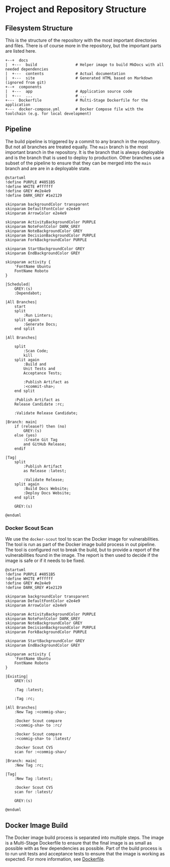 # Project and Repository Structure

## Filesystem Structure
This is the structure of the repository with the most important directories and files. There is of course more in the repository, but the important parts are listed here.

```
+--+  docs
|  +---  build                 # Helper image to build MkDocs with all needed dependencies
|  +---  contents              # Actual documentation
|  +---  site                  # Generated HTML based on Markdown (ignored from git)
+--+  components
|  +---  app                   # Application source code
|  +---  ...                   # ...
+---  Dockerfile               # Multi-Stage Dockerfile for the application
+---  docker-compose.yml       # Docker Compose file with the toolchain (e.g. for local development)
```

## Pipeline
The build pipeline is triggered by a commit to any branch in the repository. But not all branches are treated equally. The `main` branch is the most important branch in the repository. It is the branch that is always deployable and is the branch that is used to deploy to production. Other branches use a subset of the pipeline to ensure that they can be merged into the `main` branch and are are in a deployable state.

```kroki-plantuml
@startuml
!define PURPLE #4051B5
!define WHITE #ffffff
!define GREY #e2e4e9
!define DARK_GREY #1e2129

skinparam backgroundColor transparent
skinparam DefaultFontColor e2e4e9
skinparam ArrowColor e2e4e9

skinparam ActivityBackgroundColor PURPLE
skinparam NoteFontColor DARK_GREY
skinparam NoteBackgroundColor GREY
skinparam DecisionBackgroundColor PURPLE
skinparam ForkBackgroundColor PURPLE

skinparam StartBackgroundColor GREY
skinparam EndBackgroundColor GREY

skinparam activity {
    'FontName Ubuntu
    FontName Roboto
}

|Scheduled|
    GREY:(s)
    :Dependabot;

|All Branches|
    start
    split
        :Run Linters;
    split again
        :Generate Docs;
    end split

|All Branches|

    split
        :Scan Code;
        kill
    split again
        :Build and
        Unit Tests and
        Acceptance Tests;

        :Publish Artifact as
        :<commit-sha>;
    end split

    :Publish Artifact as
    Release Candidate :rc;

    :Validate Release Candidate;

|Branch: main|
    if (release?) then (no)
        GREY:(s)
    else (yes)
        :Create Git Tag
        and GitHub Release;
    endif

|Tag|
    split
        :Publish Artifact
        as Release :latest;

        :Validate Release;
    split again
        :Build Docs Website;
        :Deploy Docs Website;
    end split

    GREY:(s)

@enduml
```

### Docker Scout Scan
We use the `docker-scout` tool to scan the Docker image for vulnerabilities. The tool is run as part of the Docker image build process in out pipeline. The tool is configured not to break the build, but to provide a report of the vulnerabilities found in the image. The report is then used to decide if the image is safe or if it needs to be fixed.

```kroki-plantuml
@startuml
!define PURPLE #4051B5
!define WHITE #ffffff
!define GREY #e2e4e9
!define DARK_GREY #1e2129

skinparam backgroundColor transparent
skinparam DefaultFontColor e2e4e9
skinparam ArrowColor e2e4e9

skinparam ActivityBackgroundColor PURPLE
skinparam NoteFontColor DARK_GREY
skinparam NoteBackgroundColor GREY
skinparam DecisionBackgroundColor PURPLE
skinparam ForkBackgroundColor PURPLE

skinparam StartBackgroundColor GREY
skinparam EndBackgroundColor GREY

skinparam activity {
    'FontName Ubuntu
    FontName Roboto
}

|Existing|
    GREY:(s)

    :Tag :latest;

    :Tag :rc;

|All Branches|
    :New Tag :<commig-sha>;

    :Docker Scout compare
    :<commig-sha> to :rc/

    :Docker Scout compare
    :<commig-sha> to :latest/

    :Docker Scout CVS
    scan for :<commig-sha>/

|Branch: main|
    :New Tag :rc;

|Tag|
    :New Tag :latest;

    :Docker Scout CVS
    scan for :latest/

    GREY:(s)

@enduml
```

## Docker Image Build
The Docker image build process is separated into multiple steps. The image is a Multi-Stage Dockerfile to ensure that the final image is as small as possible with as few dependencies as possible. Part of the build process is to run unit tests and acceptance tests to ensure that the image is working as expected. For more information, see [Dockerfile](https://github.com/sommerfeld-io/template-repository/blob/main/Dockerfile).

